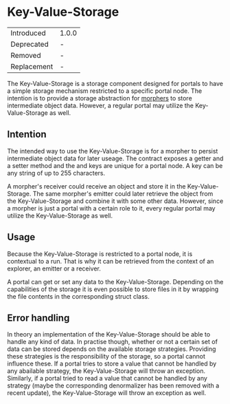 # Key-Value-Storage

|             |       |
| ----------- | ----- |
| Introduced  | 1.0.0 |
| Deprecated  | -     |
| Removed     | -     |
| Replacement | -     |

The Key-Value-Storage is a storage component designed for portals to have a simple storage mechanism restricted to a specific portal node.
The intention is to provide a storage abstraction for [morphers](./005-morphers.md) to store intermediate object data.
However, a regular portal may utilize the Key-Value-Storage as well.

## Intention

The intended way to use the Key-Value-Storage is for a morpher to persist intermediate object data for later useage.
The contract exposes a getter and a setter method and the and keys are unique for a portal node.
A key can be any string of up to 255 characters.

A morpher's receiver could receive an object and store it in the Key-Value-Storage.
The same morpher's emitter could later retrieve the object from the Key-Value-Storage and combine it with some other data.
However, since a morpher is just a portal with a certain role to it, every regular portal may utilize the Key-Value-Storage as well.

## Usage

Because the Key-Value-Storage is restricted to a portal node, it is contextual to a run.
That is why it can be retrieved from the context of an explorer, an emitter or a receiver.

A portal can get or set any data to the Key-Value-Storage.
Depending on the capabilities of the storage it is even possible to store files in it by wrapping the file contents in the corresponding struct class.

## Error handling

In theory an implementation of the Key-Value-Storage should be able to handle any kind of data.
In practise though, whether or not a certain set of data can be stored depends on the available storage strategies.
Providing these strategies is the responsibility of the storage, so a portal cannot influence these.
If a portal tries to store a value that cannot be handled by any abailable strategy, the Key-Value-Storage will throw an exception.
Similarly, if a portal tried to read a value that cannot be handled by any strategy (maybe the corresponding denormalizer has been removed with a recent update), the Key-Value-Storage will throw an exception as well.
